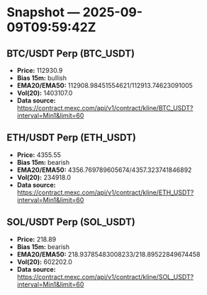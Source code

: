 # Snapshot — 2025-09-09T09:59:42Z

## BTC/USDT Perp (BTC_USDT)
- **Price:** 112930.9
- **Bias 15m:** bullish
- **EMA20/EMA50:** 112908.98451554621/112913.74623091005
- **Vol(20):** 1403107.0
- **Data source:** https://contract.mexc.com/api/v1/contract/kline/BTC_USDT?interval=Min1&limit=60

## ETH/USDT Perp (ETH_USDT)
- **Price:** 4355.55
- **Bias 15m:** bearish
- **EMA20/EMA50:** 4356.769789605674/4357.323741846892
- **Vol(20):** 234918.0
- **Data source:** https://contract.mexc.com/api/v1/contract/kline/ETH_USDT?interval=Min1&limit=60

## SOL/USDT Perp (SOL_USDT)
- **Price:** 218.89
- **Bias 15m:** bearish
- **EMA20/EMA50:** 218.93785483008233/218.89522849674458
- **Vol(20):** 602202.0
- **Data source:** https://contract.mexc.com/api/v1/contract/kline/SOL_USDT?interval=Min1&limit=60
